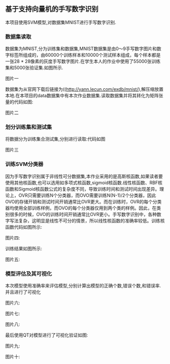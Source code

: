## 基于支持向量机的手写数字识别

本项目使用SVM模型,对数据集MNIST进行手写数字识别.

### 数据集读取

数据集为MNIST,分为训练集和数据集,MNIST数据集是由0〜9手写数字图片和数字标签所组成的，由60000个训练样本和10000个测试样本组成，每个样本都是一张28 * 28像素的灰度手写数字图片.在学生本人的作业中使用了55000张训练集和5000张验证集.如图所示.

图片一

数据集为从官网下载后链接为((http://yann.lecun.com/exdb/mnist/),解压缩放置本地.在本项目的data数据集中有本次作业数据集.读取数据集并将其转化为矩阵张量的代码如图:

图片二

### 划分训练集和测试集

将数据分为训练集合测试集,分别进行读取:代码如图

图片三

### 训练SVM分类器

因为手写数字识别属于非线性可分数据集,本作业采用的是高斯核函数,如果读者要使用其他核函数,也可以选用如多项式核函数,sigmoid核函数.线性核函数、RBF核函数和Sigmoid核函数公式的复杂度不同，导致训练时间和测试时间出现差异。理论上，OVR只需要训练N个分类器，而OVO需要训练N(N-1)/2个分类器，因此OVO的存储开销和测试时间开销通常比OVR更大。而在训练时，OVR的每个分类器均使用全部训练样例，而OVO的每个分类器仅用到两个类的样例。因此，在类别很多的时候，OVO的训练时间开销通常比OVR更小。手写数字识别中，各种数字写法复杂，这明显是线性不可分的情景，所以线性核函数的准确率较低。训练核函数代码如图所示:

图片四:

训练结果如图所示:

图片五:

### 模型评估及其可视化

本次模型使用准确率来评估模型,分别计算出模型的正确个数,错误个数,和错误率.并且进行了可视化

图片六:

图片七:

图片八:

最后使用QT对模型进行了可视化验证如图:

图片九:

图片十:

